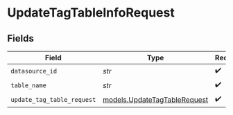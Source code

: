 # UpdateTagTableInfoRequest


## Fields

| Field                                                              | Type                                                               | Required                                                           | Description                                                        |
| ------------------------------------------------------------------ | ------------------------------------------------------------------ | ------------------------------------------------------------------ | ------------------------------------------------------------------ |
| `datasource_id`                                                    | *str*                                                              | :heavy_check_mark:                                                 | N/A                                                                |
| `table_name`                                                       | *str*                                                              | :heavy_check_mark:                                                 | N/A                                                                |
| `update_tag_table_request`                                         | [models.UpdateTagTableRequest](../models/updatetagtablerequest.md) | :heavy_check_mark:                                                 | N/A                                                                |